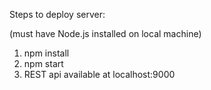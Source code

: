 Steps to deploy server:

(must have Node.js installed on local machine)

1. npm install
2. npm start
3. REST api available at localhost:9000
